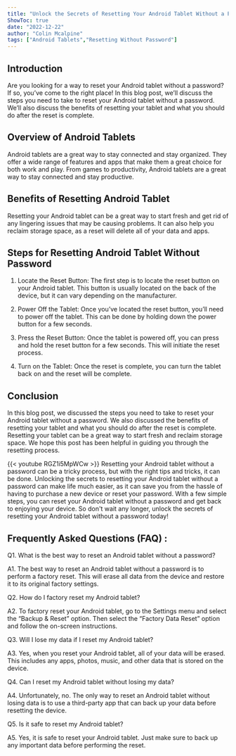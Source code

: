 ```yaml
---
title: "Unlock the Secrets of Resetting Your Android Tablet Without a Password!"
ShowToc: true 
date: "2022-12-22"
author: "Colin Mcalpine" 
tags: ["Android Tablets","Resetting Without Password"]
---
```

## Introduction

Are you looking for a way to reset your Android tablet without a password? If so, you’ve come to the right place! In this blog post, we’ll discuss the steps you need to take to reset your Android tablet without a password. We’ll also discuss the benefits of resetting your tablet and what you should do after the reset is complete.

## Overview of Android Tablets

Android tablets are a great way to stay connected and stay organized. They offer a wide range of features and apps that make them a great choice for both work and play. From games to productivity, Android tablets are a great way to stay connected and stay productive.

## Benefits of Resetting Android Tablet

Resetting your Android tablet can be a great way to start fresh and get rid of any lingering issues that may be causing problems. It can also help you reclaim storage space, as a reset will delete all of your data and apps.

## Steps for Resetting Android Tablet Without Password

1. Locate the Reset Button: The first step is to locate the reset button on your Android tablet. This button is usually located on the back of the device, but it can vary depending on the manufacturer.

2. Power Off the Tablet: Once you’ve located the reset button, you’ll need to power off the tablet. This can be done by holding down the power button for a few seconds.

3. Press the Reset Button: Once the tablet is powered off, you can press and hold the reset button for a few seconds. This will initiate the reset process.

4. Turn on the Tablet: Once the reset is complete, you can turn the tablet back on and the reset will be complete.

## Conclusion

In this blog post, we discussed the steps you need to take to reset your Android tablet without a password. We also discussed the benefits of resetting your tablet and what you should do after the reset is complete. Resetting your tablet can be a great way to start fresh and reclaim storage space. We hope this post has been helpful in guiding you through the resetting process.

{{< youtube RGZ1i5MpWCw >}} 
Resetting your Android tablet without a password can be a tricky process, but with the right tips and tricks, it can be done. Unlocking the secrets to resetting your Android tablet without a password can make life much easier, as it can save you from the hassle of having to purchase a new device or reset your password. With a few simple steps, you can reset your Android tablet without a password and get back to enjoying your device. So don't wait any longer, unlock the secrets of resetting your Android tablet without a password today!

## Frequently Asked Questions (FAQ) :
Q1. What is the best way to reset an Android tablet without a password?

A1. The best way to reset an Android tablet without a password is to perform a factory reset. This will erase all data from the device and restore it to its original factory settings.

Q2. How do I factory reset my Android tablet?

A2. To factory reset your Android tablet, go to the Settings menu and select the “Backup & Reset” option. Then select the “Factory Data Reset” option and follow the on-screen instructions.

Q3. Will I lose my data if I reset my Android tablet?

A3. Yes, when you reset your Android tablet, all of your data will be erased. This includes any apps, photos, music, and other data that is stored on the device.

Q4. Can I reset my Android tablet without losing my data?

A4. Unfortunately, no. The only way to reset an Android tablet without losing data is to use a third-party app that can back up your data before resetting the device.

Q5. Is it safe to reset my Android tablet?

A5. Yes, it is safe to reset your Android tablet. Just make sure to back up any important data before performing the reset.


